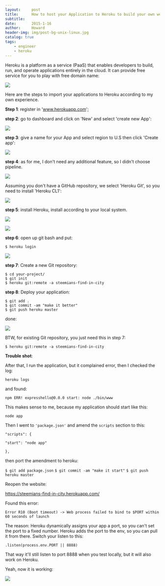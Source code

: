 ```yaml
---
layout:     post
title:      How to host your Application to Heroku to build your own website
subtitle:   
date:       2015-1-16
author:     Howard
header-img: img/post-bg-unix-linux.jpg
catalog: true
tags:
    - engineer
    - heroku
---
```


Heroku is a platform as a service (PaaS) that enables developers to build, run, and operate applications entirely in the cloud.  It can provide free service for you to play with free domain name: 

![](https://steemitimages.com/DQmZ2sFueDbmUHPyyGpT1QYT1SxFqKNYHn9XGAetzvky4yb/image.png)

Here are the steps to import your applications to Heroku according to my own experience.



**Step 1**:  register in 'www.herokuapp.com';

**step 2**:  go to dashboard and click on 'New' and select 'create new App':

![](https://steemitimages.com/DQmVX1K4Aqei11s1fA3mZsLVxDfZzJdAbn65cBZ6EUNdQKL/image.png)

**step 3**: give a name for your App and select region to U.S then click 'Create app':

![](https://steemitimages.com/DQmXbUgpufUDfHd9PwSdEMqQHE7CYvVC9hVccQyjXZLbZbw/image.png)

**step 4**:  as for me, I don't need any additional feature, so I didn't choose pipeline.

![](https://steemitimages.com/DQmSswqtwgM4ZKh2LcGxP7PXqhxNbiPM95bLZ3i6xuUizxV/image.png)

Assuming you don't have a GitHub repository,  we select 'Heroku Git', so you need to install 'Heroku CL1':

![](https://steemitimages.com/DQmbbpNTs7MyKSWe2DZBN22bEM2Rizg2PQpJvLBrSikxkZP/image.png)



**step 5**:  install Heroku, install according to your local system.

![](https://steemitimages.com/DQmPjyPx7unhwDL7tt1G3V1DKLfC4JMuL5oijruGgndmNMV/image.png)

![](https://steemitimages.com/DQmaswnn2UYbDDq6ppd9sYSZVkqMwHBqYihSeW4AiW5JL7X/image.png)



**step 6**: open up git bash and put:

```
$ heroku login
```

![](https://steemitimages.com/DQmXNT7X3p5YtajkJMtUrq6DwDxidipQPAUpjReys3PEAVF/image.png)



**step 7**: Create a new Git repository:

```
$ cd your-project/
$ git init
$ heroku git:remote -a steemians-find-in-city
```



**step 8**: Deploy your application:

```
$ git add .
$ git commit -am "make it better"
$ git push heroku master
```



done:

![](https://steemitimages.com/DQmd4GJUyA4Lcxpwqh7c31C7vE6EbYXijR12mSuyQtCEfLT/image.png)



BTW, for existing Git repository, you just need this in step 7:

```
$ heroku git:remote -a steemians-find-in-city
```



**Trouble shot**:

After that, I run the application, but it complained error, then I checked the log:

`heroku logs`

and found:

`npm ERR! expresshello@0.0.0 start: node ./bin/www`



This makes sense to me, because my application should start like this:

`node app`

Then I went to `'package.json'` and amend the `scripts` section to this:

`"scripts": {`

    "start": "node app"
  `},`

then port the amendment to heroku:

`$ git add package.json`
`$ git commit -am "make it start"`
`$ git push heroku master`



Reopen the website:

https://steemians-find-in-city.herokuapp.com/



Found this error:

`Error R10 (Boot timeout) -> Web process failed to bind to $PORT within 60 seconds of launch`



The reason: Heroku dynamically assigns your app a port, so you can't set the port to a fixed number. Heroku adds the port to the env, so you can pull it from there. Switch your listen to this:

`.listen(process.env.PORT || 8888)`

That way it'll still listen to port 8888 when you test locally, but it will also work on Heroku.



Yeah, now it is working:

![](https://steemitimages.com/DQmWbCZ4VirWdXGNzmfpT6dsJWK6g3jxB9knAh8TQqwpvvL/image.png)